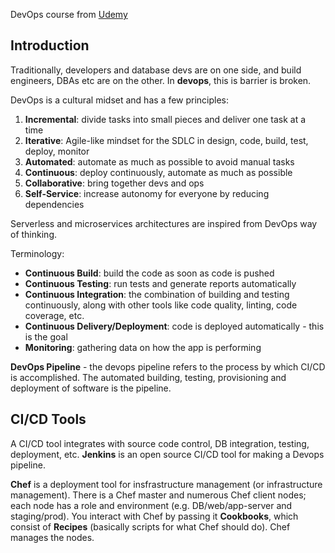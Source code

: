 DevOps course from [Udemy](https://www.udemy.com/course/devops-fundamentals-for-beginners/)

## Introduction

Traditionally, developers and database devs are on one side, and build engineers, DBAs etc are on the other. In **devops**, this is barrier is broken.

DevOps is a cultural midset and has a few principles:

1. **Incremental**: divide tasks into small pieces and deliver one task at a time
2. **Iterative**: Agile-like mindset for the SDLC in design, code, build, test, deploy, monitor
3. **Automated**: automate as much as possible to avoid manual tasks
4. **Continuous**: deploy continuously, automate as much as possible
5. **Collaborative**: bring together devs and ops
6. **Self-Service**: increase autonomy for everyone by reducing dependencies

Serverless and microservices architectures are inspired from DevOps way of thinking.



Terminology:

- **Continuous Build**: build the code as soon as code is pushed
- **Continuous Testing**: run tests and generate reports automatically
- **Continuous Integration**: the combination of building and testing continuously, along with other tools like code quality, linting, code coverage, etc.
- **Continuous Delivery/Deployment**: code is deployed automatically - this is the goal
- **Monitoring**: gathering data on how the app is performing

**DevOps Pipeline** - the devops pipeline refers to the process by which CI/CD is accomplished. The automated building, testing, provisioning and deployment of software is the pipeline.

## CI/CD Tools

A CI/CD tool integrates with source code control, DB integration, testing, deployment, etc. **Jenkins** is an open source CI/CD tool for making a Devops pipeline.

**Chef** is a deployment tool for insfrastructure management (or infrastructure management). There is a Chef master and numerous Chef client nodes; each node has a role and environment (e.g. DB/web/app-server and staging/prod). You interact with Chef by passing it **Cookbooks**, which consist of **Recipes** (basically scripts for what Chef should do). Chef manages the nodes.